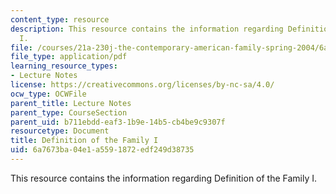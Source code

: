 ```yaml
---
content_type: resource
description: This resource contains the information regarding Definition of the Family
  I.
file: /courses/21a-230j-the-contemporary-american-family-spring-2004/6a7673ba04e1a5591872edf249d38735_MIT21A_230JS04_defoffamily.pdf
file_type: application/pdf
learning_resource_types:
- Lecture Notes
license: https://creativecommons.org/licenses/by-nc-sa/4.0/
ocw_type: OCWFile
parent_title: Lecture Notes
parent_type: CourseSection
parent_uid: b711ebdd-eaf3-1b9e-14b5-cb4be9c9307f
resourcetype: Document
title: Definition of the Family I
uid: 6a7673ba-04e1-a559-1872-edf249d38735
---
```

This resource contains the information regarding Definition of the Family I.